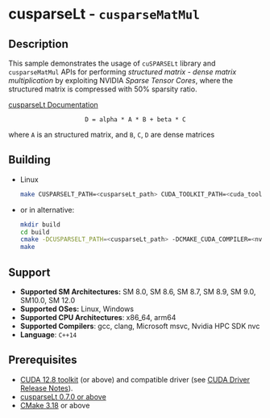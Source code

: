 # cusparseLt - `cusparseMatMul`

## Description

This sample demonstrates the usage of `cuSPARSELt` library and `cusparseMatMul` APIs for performing *structured matrix - dense matrix multiplication* by exploiting NVIDIA *Sparse Tensor Cores*, where the structured matrix is compressed with 50% sparsity ratio.

[cusparseLt Documentation](https://docs.nvidia.com/cuda/cusparselt/index.html)

<center>

`D = alpha * A * B + beta * C`

</center>

where `A` is an structured matrix, and `B`, `C`, `D` are dense matrices

## Building

* Linux
    ```bash
    make CUSPARSELT_PATH=<cusparseLt_path> CUDA_TOOLKIT_PATH=<cuda_toolkit_path>
    ```

* or in alternative:
    ```bash
    mkdir build
    cd build
    cmake -DCUSPARSELT_PATH=<cusparseLt_path> -DCMAKE_CUDA_COMPILER=<nvcc_path> ..
    make
    ```

## Support

* **Supported SM Architectures:** SM 8.0, SM 8.6, SM 8.7, SM 8.9, SM 9.0, SM10.0, SM 12.0
* **Supported OSes:** Linux, Windows
* **Supported CPU Architectures**: x86_64, arm64
* **Supported Compilers**: gcc, clang, Microsoft msvc, Nvidia HPC SDK nvc
* **Language**: `C++14`

## Prerequisites

* [CUDA 12.8 toolkit](https://developer.nvidia.com/cuda-downloads) (or above) and compatible driver (see [CUDA Driver Release Notes](https://docs.nvidia.com/cuda/cuda-toolkit-release-notes/index.html#cuda-major-component-versions)).
* [cusparseLt 0.7.0 or above](https://developer.nvidia.com/cusparselt/downloads)
* [CMake 3.18](https://cmake.org/download/) or above
